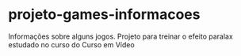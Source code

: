 # projeto-games-informacoes
Informações sobre alguns jogos.
Projeto para treinar o efeito paralax estudado no curso do Curso em Vídeo
